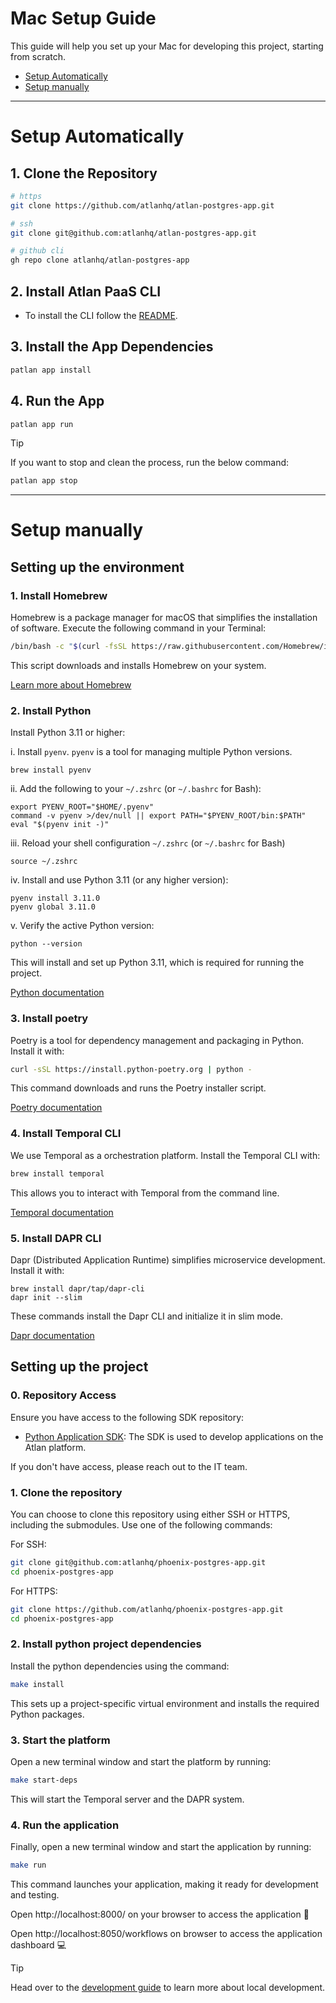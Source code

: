 # Mac Setup Guide

This guide will help you set up your Mac for developing this project, starting from scratch.

- [Setup Automatically](#setup-automatically)
- [Setup manually](#setup-manually)

---

# Setup Automatically

## 1. Clone the Repository

```bash
# https
git clone https://github.com/atlanhq/atlan-postgres-app.git

# ssh
git clone git@github.com:atlanhq/atlan-postgres-app.git

# github cli
gh repo clone atlanhq/atlan-postgres-app
```

## 2. Install Atlan PaaS CLI
- To install the CLI follow the [README](https://github.com/atlanhq/phoenix-atlan-cli/blob/main/README.md).

## 3. Install the App Dependencies

```bash
patlan app install
```

## 4. Run the App

```bash
patlan app run
```

> [!TIP]
> If you want to stop and clean the process, run the below command:

```bash
patlan app stop
```

---

# Setup manually

## Setting up the environment

### 1. Install Homebrew

Homebrew is a package manager for macOS that simplifies the installation of software. Execute the following command in your Terminal:

```bash
/bin/bash -c "$(curl -fsSL https://raw.githubusercontent.com/Homebrew/install/HEAD/install.sh)"
```

This script downloads and installs Homebrew on your system.

[Learn more about Homebrew](https://brew.sh/)

### 2. Install Python

Install Python 3.11 or higher:

i. Install `pyenv`. `pyenv` is a tool for managing multiple Python versions.
```
brew install pyenv
```
ii. Add the following to your `~/.zshrc` (or `~/.bashrc` for Bash):
```
export PYENV_ROOT="$HOME/.pyenv"
command -v pyenv >/dev/null || export PATH="$PYENV_ROOT/bin:$PATH"
eval "$(pyenv init -)"
```
iii. Reload your shell configuration `~/.zshrc` (or `~/.bashrc` for Bash)
```
source ~/.zshrc
```
iv. Install and use Python 3.11 (or any higher version):
```
pyenv install 3.11.0
pyenv global 3.11.0
```
v. Verify the active Python version:
```
python --version
```


This will install and set up Python 3.11, which is required for running the project.

[Python documentation](https://docs.python.org/3.11/)

### 3. Install poetry

Poetry is a tool for dependency management and packaging in Python. Install it with:

```bash
curl -sSL https://install.python-poetry.org | python -
```
This command downloads and runs the Poetry installer script.

[Poetry documentation](https://python-poetry.org/docs/)

### 4. Install Temporal CLI

We use Temporal as a orchestration platform. Install the Temporal CLI with:

```bash
brew install temporal
```

This allows you to interact with Temporal from the command line.

[Temporal documentation](https://docs.temporal.io/develop/python)


### 5. Install DAPR CLI

Dapr (Distributed Application Runtime) simplifies microservice development. Install it with:

```
brew install dapr/tap/dapr-cli
dapr init --slim
```
These commands install the Dapr CLI and initialize it in slim mode.

[Dapr documentation](https://docs.dapr.io/)


## Setting up the project

### 0. Repository Access

Ensure you have access to the following SDK repository:
- [Python Application SDK](https://github.com/atlanhq/application-sdk): The SDK is used to develop applications on the Atlan platform.

If you don't have access, please reach out to the IT team.

### 1. Clone the repository

You can choose to clone this repository using either SSH or HTTPS, including the submodules. Use one of the following commands:

For SSH:
```bash
git clone git@github.com:atlanhq/phoenix-postgres-app.git
cd phoenix-postgres-app
```

For HTTPS:
```bash
git clone https://github.com/atlanhq/phoenix-postgres-app.git
cd phoenix-postgres-app
```

### 2. Install python project dependencies

Install the python dependencies using the command:
```bash
make install
```
This sets up a project-specific virtual environment and installs the required Python packages.


### 3. Start the platform

Open a new terminal window and start the platform by running:
```bash
make start-deps
```

This will start the Temporal server and the DAPR system.

### 4. Run the application

Finally, open a new terminal window and start the application by running:
```bash
make run
```

This command launches your application, making it ready for development and testing.

Open http://localhost:8000/ on your browser to access the application :rocket:

Open http://localhost:8050/workflows on browser to access the application dashboard :computer:

> [!TIP]
> Head over to the [development guide](./DEVELOPMENT.md) to learn more about local development.
